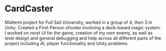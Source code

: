 # CardCaster

Midterm project for Full Sail University, worked in a group of 4, then 3 in Unity. Created a First-Person shooter involving a deck-based magic system. I worked on most UI for the game, creation of my own enemy, as well as level design and general debugging and help across all different parts of the project including AI, player functionality and Unity problems. 

